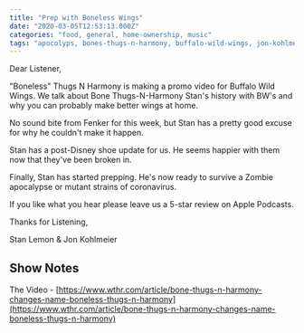 ```yaml
---
title: "Prep with Boneless Wings"
date: "2020-03-05T12:53:13.000Z"
categories: "food, general, home-ownership, music"
tags: "apocolyps, bones-thugs-n-harmony, buffalo-wild-wings, jon-kohlmeier, life-with-a-twist-of-lemon, meat-rubs-by-fenker, music, prepping, stan-lemon, wings"
---
```


Dear Listener,

"Boneless" Thugs N Harmony is making a promo video for Buffalo Wild Wings. We talk about Bone Thugs-N-Harmony Stan's history with BW's and why you can probably make better wings at home.

No sound bite from Fenker for this week, but Stan has a pretty good excuse for why he couldn't make it happen.

Stan has a post-Disney shoe update for us. He seems happier with them now that they've been broken in.

Finally, Stan has started prepping. He's now ready to survive a Zombie apocalypse or mutant strains of coronavirus.

If you like what you hear please leave us a 5-star review on Apple Podcasts.

Thanks for Listening,

Stan Lemon & Jon Kohlmeier

## Show Notes

The Video - [https://www.wthr.com/article/bone-thugs-n-harmony-changes-name-boneless-thugs-n-harmony](https://www.wthr.com/article/bone-thugs-n-harmony-changes-name-boneless-thugs-n-harmony)
